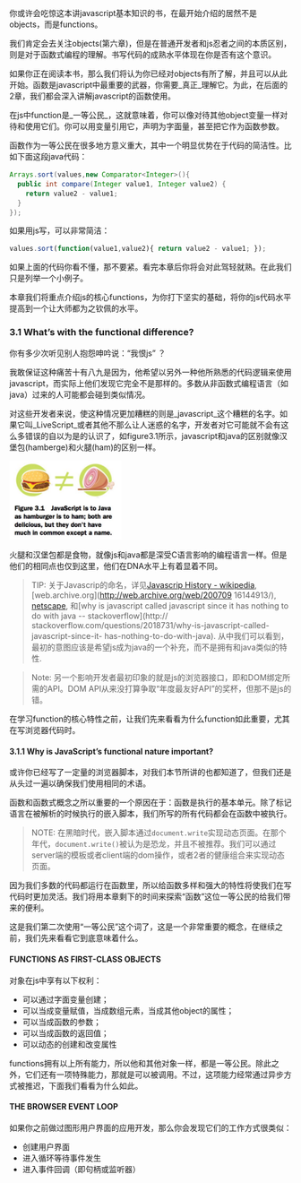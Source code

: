你或许会吃惊这本讲javascript基本知识的书，在最开始介绍的居然不是objects，而是functions。

我们肯定会去关注objects(第六章)，但是在普通开发者和js忍者之间的本质区别，则是对于函数式编程的理解。书写代码的成熟水平体现在你是否有这个意识。

如果你正在阅读本书，那么我们将认为你已经对objects有所了解，并且可以从此开始。函数是javascript中最重要的武器，你需要_真正_理解它。为此，在后面的2章，我们都会深入讲解javascript的函数使用。

在js中function是_一等公民_，这就意味着，你可以像对待其他object变量一样对待和使用它们。你可以用变量引用它，声明为字面量，甚至把它作为函数参数。

函数作为一等公民在很多地方意义重大，其中一个明显优势在于代码的简洁性。比如下面这段java代码：

```java
Arrays.sort(values,new Comparator<Integer>(){
  public int compare(Integer value1, Integer value2) {
    return value2 - value1;
  }
});
```

如果用js写，可以非常简洁：

```javascript
values.sort(function(value1,value2){ return value2 - value1; });
```

如果上面的代码你看不懂，那不要紧。看完本章后你将会对此驾轻就熟。在此我们只是列举一个小例子。

本章我们将重点介绍js的核心functions，为你打下坚实的基础，将你的js代码水平提高到一个让大师都为之钦佩的水平。

### 3.1 What’s with the functional difference?

你有多少次听见别人抱怨呻吟说：“我恨js” ？

我敢保证这种痛苦十有八九是因为，他希望以另外一种他所熟悉的代码逻辑来使用javascript，而实际上他们发现它完全不是那样的。多数从非函数式编程语言（如java）过来的人可能都会碰到类似情况。

对这些开发者来说，使这种情况更加糟糕的则是_javascript_这个糟糕的名字。如果它叫_LiveScript_或者其他不那么让人迷惑的名字，开发者对它可能就不会有这么多错误的自以为是的认识了，如figure3.1所示，javascript和java的区别就像汉堡包(hamberge)和火腿(ham)的区别一样。

<img src="https://github.com/flybywind/SecretsOfJavaScriptNinja/blob/master/img/fig3.1.jpg" alt="figure 3.1" width="200px">

火腿和汉堡包都是食物，就像js和java都是深受C语言影响的编程语言一样。但是他们的相同点也仅到这里，他们在DNA水平上有着显着不同。

> TIP: 关于Javascrip的命名，详见[Javascrip History - wikipedia](http://en.wikipedia.org/wiki/JavaScript#History), [web.archive.org](http://web.archive.org/web/200709 16144913/), [netscape](http://wp.netscape.com/newsref/pr/newsrelease67.html), 和[why is javascript called javascript since it has nothing to do with java -- stackoverflow](http:// stackoverflow.com/questions/2018731/why-is-javascript-called-javascript-since-it- has-nothing-to-do-with-java). 从中我们可以看到，最初的意图应该是希望js成为java的一个补充，而不是拥有和java类似的特性.

> Note: 另一个影响开发者最初印象的就是js的浏览器接口，即和DOM绑定所需的API。DOM API从来没打算争取“年度最友好API”的奖杯，但那不是js的错。

在学习function的核心特性之前，让我们先来看看为什么function如此重要，尤其在写浏览器代码时。

#### 3.1.1 Why is JavaScript’s functional nature important?

或许你已经写了一定量的浏览器脚本，对我们本节所讲的也都知道了，但我们还是从头过一遍以确保我们使用相同的术语。

函数和函数式概念之所以重要的一个原因在于：函数是执行的基本单元。除了标记语言在被解析的时候执行的嵌入脚本，我们所写的所有代码都会在函数中被执行。

> NOTE: 在黑暗时代，嵌入脚本通过`document.write`实现动态页面。在那个年代，`document.write()`被认为是恐龙，并且不被推荐。我们可以通过server端的模板或者client端的dom操作，或者2者的健康组合来实现动态页面。

因为我们多数的代码都运行在函数里，所以给函数多样和强大的特性将使我们在写代码时更加灵活。我们将用本章剩下的时间来探索“函数”这位一等公民的给我们带来的便利。

这是我们第二次使用“一等公民”这个词了，这是一个非常重要的概念，在继续之前，我们先来看看它到底意味着什么。

#### FUNCTIONS AS FIRST-CLASS OBJECTS
对象在js中享有以下权利：

* 可以通过字面变量创建；
* 可以当成变量赋值，当成数组元素，当成其他object的属性；
* 可以当成函数的参数；
* 可以当成函数的返回值；
* 可以动态的创建和改变属性

functions拥有以上所有能力，所以他和其他对象一样，都是一等公民。除此之外，它们还有一项特殊能力，那就是可以被调用。不过，这项能力经常通过异步方式被推迟，下面我们看看为什么如此。

#### THE BROWSER EVENT LOOP

如果你之前做过图形用户界面的应用开发，那么你会发现它们的工作方式很类似：

* 创建用户界面
* 进入循环等待事件发生
* 进入事件回调（即句柄或监听器）
